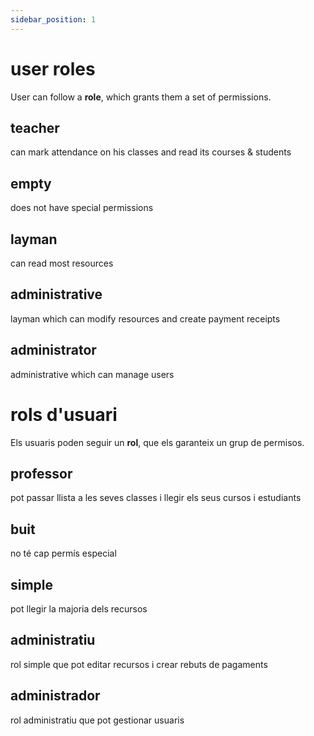```yaml
---
sidebar_position: 1
---
```


# user roles

User can follow a **role**, which grants them a set of permissions.

## teacher
can mark attendance on his classes and read its courses & students

## empty 
does not have special permissions

## layman
can read most resources

## administrative
layman which can modify resources and create payment receipts

## administrator
administrative which can manage users

# rols d'usuari

Els usuaris poden seguir un **rol**, que els garanteix un grup de permisos.

## professor
pot passar llista a les seves classes i llegir els seus cursos i estudiants

## buit 
no té cap permís especial

## simple
pot llegir la majoria dels recursos

## administratiu
rol simple que pot editar recursos i crear rebuts de pagaments

## administrador
rol administratiu que pot gestionar usuaris